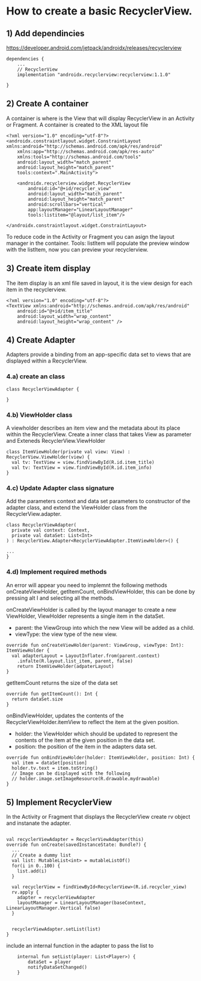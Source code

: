 # How to create a basic RecyclerView. 

## 1) Add dependincies
https://developer.android.com/jetpack/androidx/releases/recyclerview
```
dependencies {
    ...
    // RecyclerView
    implementation "androidx.recyclerview:recyclerview:1.1.0"

}

```
## 2) Create A container 
A container is where is the View that will display RecyclerView in an Activity or Fragment. A container is created to the XML layout file

```
<?xml version="1.0" encoding="utf-8"?>
<androidx.constraintlayout.widget.ConstraintLayout xmlns:android="http://schemas.android.com/apk/res/android"
    xmlns:app="http://schemas.android.com/apk/res-auto"
    xmlns:tools="http://schemas.android.com/tools"
    android:layout_width="match_parent"
    android:layout_height="match_parent"
    tools:context=".MainActivity">

    <androidx.recyclerview.widget.RecyclerView
        android:id="@+id/recycler_view"
        android:layout_width="match_parent"
        android:layout_height="match_parent"
        android:scrollbars="vertical"
        app:layoutManager="LinearLayoutManager"
        tools:listitem="@layout/list_item"/>

</androidx.constraintlayout.widget.ConstraintLayout>
```
To reduce code in the Activity or Fragment you can asign the layout manager in the container. 
Tools: listItem will populate the preview window with the listItem, now you can preview your recyclerview. 

## 3) Create item display
The item display is an xml file saved in layout, it is the view design for each item in the recyclerview. 
```
<?xml version="1.0" encoding="utf-8"?>
<TextView xmlns:android="http://schemas.android.com/apk/res/android"
    android:id="@+id/item_title"
    android:layout_width="wrap_content"
    android:layout_height="wrap_content" />
```

## 4) Create Adapter
Adapters provide a binding from an app-specific data set to views that are displayed within a RecyclerView.

### 4.a) create an class
```
class RecyclerViewAdapter {

}
```

### 4.b) ViewHolder class
A viewholder describes an item view and the metadata about its place within the RecyclerView.  Create a inner class that takes View as parameter and Exteneds RecyclerView.ViewHolder
```
class ItemViewHolder(private val view: View) : RecyclerView.ViewHolder(view) {
  val tv: TextView = view.findViewById(R.id.item_title)
  val tv: TextView = view.findViewById(R.id.item_info)
}
```
### 4.c) Update Adapter class signature
Add the parameters context and data set parameters to constructor of the adapter class, and extend the ViewHolder class from the RecyclerView.adapter.
```
class RecyclerViewAdapter(
  private val context: Context,
  private val dataSet: List<Int>
) : RecyclerView.Adapter<RecyclerViewAdapter.ItemViewHolder>() {

...
}
```

### 4.d) Implement required methods
An error will appear you need to implemnt the following methods onCreateViewHolder, getItemCount, onBindViewHolder, this can be done by pressing alt I and selecting all the methods. 

onCreateViewHolder is called by the layout manager to create a new ViewHolder, ViewHolder represents a single item in the dataSet. 
- parent: the ViewGroup into which the new View will be added as a child.
- viewType: the view type of the new view. 
```
override fun onCreateViewHolder(parent: ViewGroup, viewType: Int): ItemViewHolder {
  val adapterLayout = LayoutInflater.from(parent.context)
    .infalte(R.layout.list_item, parent, false)
    return ItemViewHolder(adpaterLayout)
}
```

getItemCount returns the size of the data set
```
override fun getItemCount(): Int {
  return dataSet.size
}
```

onBindViewHolder, updates the contents of the RecyclerViewHolder.itemView to reflect the item at the given position. 
- holder: the ViewHolder which should be updated to represent the contents of the item at the given position in the data set. 
- position: the position of the item in the adapters data set. 
```
override fun onBindViewHolder(holder: ItemViewHolder, position: Int) {
  val item = dataSet[position]
  holder.tv.text = item.toString()
  // Image can be displayed with the following
  // holder.image.setImageResource(R.drawable.mydrawable)
}
```

## 5) Implement RecyclerView
In the Activity or Fragment that displays the RecyclerView create rv object and instanate the adapter. 
```

val recyclerViewAdapter = RecyclerViewAdapter(this)
override fun onCreate(savedInstanceState: Bundle?) {
  ...
  // Create a dummy list
  val list: MutableList<int> = mutableListOf()
  for(i in 0..100) {
    list.add(i)
  }
  
  val recyclerView = findViewById<RecyclerView>(R.id.recycler_view)
  rv.apply {
    adapter = recyclerViewAdapter
    layoutManager = LinearLayoutManager(baseContext, LinearLayoutManager.Vertical false)
  }
  
  
  recyclerViewAdapter.setList(list)
}
```

include an internal function in the adapter to pass the list to
```
    internal fun setList(player: List<Player>) {
        dataSet = player
        notifyDataSetChanged()
    }
```

